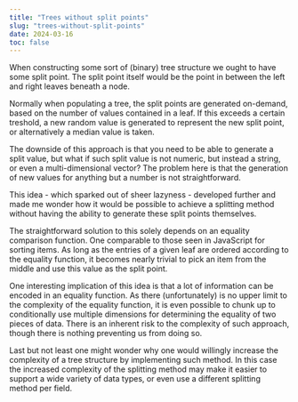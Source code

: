 ```yaml
---
title: "Trees without split points"
slug: "trees-without-split-points"
date: 2024-03-16
toc: false
---
```


When constructing some sort of (binary) tree structure we ought to have some split point. The split point itself would be the point in between the left and right leaves beneath a node.

Normally when populating a tree, the split points are generated on-demand, based on the number of values contained in a leaf. If this exceeds a certain treshold, a new random value is generated to represent the new split point, or alternatively a median value is taken.

The downside of this approach is that you need to be able to generate a split value, but what if such split value is not numeric, but instead a string, or even a multi-dimensional vector? The problem here is that the generation of new values for anything but a number is not straightforward.

This idea - which sparked out of sheer lazyness - developed further and made me wonder how it would be possible to achieve a splitting method without having the ability to generate these split points themselves.

The straightforward solution to this solely depends on an equality comparison function. One comparable to those seen in JavaScript for sorting items. As long as the entries of a given leaf are ordered according to the equality function, it becomes nearly trivial to pick an item from the middle and use this value as the split point.

One interesting implication of this idea is that a lot of information can be encoded in an equality function. As there (unfortunately) is no upper limit to the complexity of the equality function, it is even possible to chunk up to conditionally use multiple dimensions for determining the equality of two pieces of data. There is an inherent risk to the complexity of such approach, though there is nothing preventing us from doing so.

Last but not least one might wonder why one would willingly increase the complexity of a tree structure by implementing such method. In this case the increased complexity of the splitting method may make it easier to support a wide variety of data types, or even use a different splitting method per field.